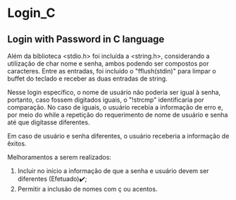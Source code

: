 # Login_C
## **Login with Password in C language**

Além da biblioteca <stdio.h> foi incluída a <string.h>, considerando a utilização de char nome e senha, ambos podendo ser compostos por caracteres.
Entre as entradas, foi incluído o "fflush(stdin)" para limpar o buffet do teclado e receber as duas entradas de string.

Nesse login específico, o nome de usuário não poderia ser igual à senha, portanto, caso fossem digitados iguais, o "!strcmp" identificaria por comparação. No caso de iguais, o usuário recebia a informação de erro e, por meio do while a repetição do requerimento de nome de usuário e senha até que digitasse diferentes. 

Em caso de usuário e senha diferentes, o usuário receberia a informação de êxitos.

Melhoramentos a serem realizados:
1. Incluir no início a informação de que a senha e usuário devem ser diferentes (Efetuado)✔️;
2. Permitir a inclusão de nomes com ç ou acentos.
